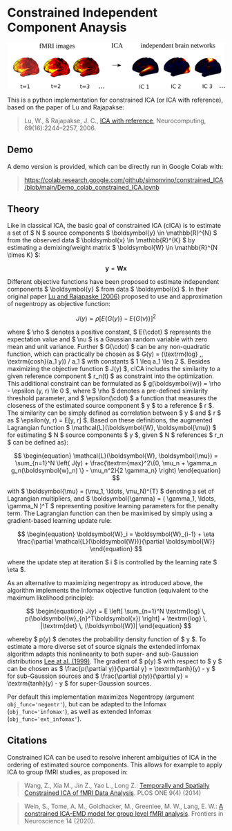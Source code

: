 # Constrained Independent Component Anaysis

<img src="https://github.com/simonvino/constrained_ICA/blob/main/figures/example_ICA.png" width="800">


This is a python implementation for constrained ICA (or ICA with reference), based on the paper of Lu and Rajapakse:

> Lu, W., & Rajapakse, J. C.,
[ICA with reference](https://www.sciencedirect.com/science/article/abs/pii/S0925231205003176), Neurocomputing, 69(16):2244–2257, 2006.

## Demo 

A demo version is provided, which can be directly run in Google Colab with:

> https://colab.research.google.com/github/simonvino/constrained_ICA/blob/main/Demo_colab_constrained_ICA.ipynb

## Theory

Like in classical ICA, the basic goal of constrained ICA (cICA) is to estimate a set of $ N $ source components $ \boldsymbol{y} \in \mathbb{R}^{N} $ from the observed data $ \boldsymbol{x} \in \mathbb{R}^{K} $ by estimating a demixing/weight matrix $ \boldsymbol{W} \in \mathbb{R}^{N \times K} $:

$$
\begin{equation}
\boldsymbol{y} = \boldsymbol{W} \boldsymbol{x}
\end{equation}
$$

Different objective functions  have been proposed to estimate independent components $ \boldsymbol{y} $ from data $ \boldsymbol{x} $. In their original paper [Lu and Rajapaske (2006)](https://www.sciencedirect.com/science/article/abs/pii/S0925231205003176) proposed to use and approximation of negentropy as objective function:

$$
\begin{equation}
    J(y) = \rho [ E\{G(y)\} - E\{G(\nu)\} ]^2
\end{equation}
$$

where $ \rho $ denotes a positive constant, $ E\{\cdot\} $ represents the expectation value and $ \nu $ is a Gaussian random variable with zero mean and unit variance. Further $ G(\cdot) $ can be any non-quadratic function, which can practically be chosen as $ G(y) = (\textrm{log} \,\, \textrm{cosh}(a_1 y)) / a_1 $ with constants $ 1 \leq a_1 \leq 2 $. Besides maximizing the objective function $ J(y) $, cICA includes the similarity to a given reference component $ r_n(t) $ as constraint into the optimization. This additional constraint can be formulated as $ g(\boldsymbol{w}) = \rho - \epsilon (y, r) \le 0 $, where $ \rho $ denotes a pre-defined similarity threshold parameter, and $ \epsilon(\cdot) $ a function that measures the closeness of the estimated source component $ y $ to a reference $ r $. The similarity can be simply defined as correlation between $ y $ and $ r $ as $ \epsilon(y, r) = E[y, r] $. Based on these definitions, the augmented Lagrangian function $ \mathcal{L}(\boldsymbol{W}, \boldsymbol{\mu}) $ for estimating $ N $ source components $ y $, given $ N $ references $ r_n $ can be defined as}: 

$$
\begin{equation}
    \mathcal{L}(\boldsymbol{W}, \boldsymbol{\mu}) = \sum_{n=1}^N \left( J(y) + \frac{\textrm{max}^2\{0, \mu_n + \gamma_n g_n(\boldsymbol{w}_n) \} - \mu_n^2}{2 \gamma_n} \right)
\end{equation}
$$

with $ \boldsymbol{\mu} = (\mu_1, \ldots, \mu_N)^{T} $ denoting a set of Lagrangian multipliers, and $ \boldsymbol{\gamma} = ( \gamma_1, \ldots, \gamma_N )^T $ representing positive learning parameters for the penalty term. The Lagrangian function can then be maximised by simply using a gradient-based learning update rule:

$$
\begin{equation}
    \boldsymbol{W}_i = \boldsymbol{W}_{i-1} + \eta \frac{\partial \mathcal{L}(\boldsymbol{W})}{\partial \boldsymbol{W}}
\end{equation}
$$

where the update step at iteration $ i $ is controlled by the learning rate $ \eta $. 

As an alternative to maximizing negentropy as introduced above, the algorithm implements the Infomax objective function (equivalent to the maximum likelihood principle): 

$$
\begin{equation}
    J(y) = E \left[ \sum_{n=1}^N \textrm{log} \, p(\boldsymbol{w}_{n}^T\boldsymbol{x}) \right] + \textrm{log} \, |\textrm{det} \, (\boldsymbol{W})|
\end{equation}
$$

whereby $ p(y) $ denotes the probability density function of $ y $. To estimate a more diverse set of source signals the extended infomax algorithm adapts this nonlinearity to both super- and sub-Gaussion distributions [Lee at al. (1999)](https://dl.acm.org/doi/10.1162/089976699300016719). The gradient of $ p(y) $ with respect to $ y $ can be chosen as $ \frac{p(\partial y)}{\partial y} = \textrm{tanh}(y) - y $ for sub-Gaussion sources and $ \frac{\partial p(y)}{\partial y} = \textrm{tanh}(y) - y $ for super-Gaussion sources.

Per default this implementation maximizes Negentropy (argument ``` obj_func='negentr' ```), but can be adapted to the Infomax (``` obj_func='infomax' ```), as well as extended Infomax (``` obj_func='ext_infomax' ```).  


## Citations

Constrained ICA can be used to resolve inherent ambiguities of ICA in the ordering of estimated source components. This allows for example to apply ICA to group fMRI studies, as proposed in:

> Wang, Z., Xia M., Jin Z., Yao L., Long Z.: [Temporally and Spatially Constrained ICA of fMRI Data Analysis](https://journals.plos.org/plosone/article?id=10.1371/journal.pone.0094211). PLOS ONE 9(4) (2014)

> Wein, S., Tome, A. M., Goldhacker, M., Greenlee, M. W., Lang, E. W.: [A constrained ICA-EMD model for group level fMRI analysis](https://www.frontiersin.org/articles/10.3389/fnins.2020.00221/full). Frontiers in Neuroscience 14 (2020).

